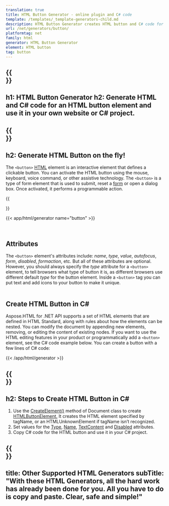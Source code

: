```yaml
---
translation: true
title: HTML Button Generator - online plugin and C# code
template: /templates/_template-generators-child.md
description: HTML Button Generator creates HTML button and C# code for this element. You can generate code and use it in your own website or C# project.
url: /net/generators/button/
platformtag: net
family: html
generator: HTML Button Generator
element: HTML button
tag: button
---
```


{{<section banner>}}
---
h1: HTML Button Generator
h2: Generate HTML and C# code for an HTML button element and use it in your own website or C# project.
---

{{<section overview>}}
---
h2: Generate HTML Button on the fly!
---

The `<button>` [HTML](https://html.spec.whatwg.org/multipage/form-elements.html#the-button-element) element is an interactive element that defines a clickable button. You can activate the HTML button using the mouse,  keyboard, voice command, or other assistive technology. The `<button>` is a type of form element that is used to submit, reset a [form](https://html.spec.whatwg.org/multipage/forms.html#the-form-element) or open a dialog box. Once activated, it performs a programmable action. 

{{<section plugin>}}

{{< app/html/generator name="button" >}}

<br>
<h2> Attributes </h2>

The `<button>` element's attributes include: *name*, *type*, *value*, *autofocus*, *form*, *disabled*, *formaction*, etc. But all of these attributes are optional. However, you should always specify the *type* attribute for a `<button>` element, to tell browsers what type of button it is, as different browsers use different default *type* for the button element.
Inside a `<button>` tag you can put text and add icons to your button to make it unique.
<br><br>

<h2> Create HTML Button in C#</h2>

Aspose.HTML for .NET API supports a set of HTML elements that are defined in HTML Standard, along with rules about how the elements can be nested. You can modify the document by appending new elements, removing, or editing the content of existing nodes. If you want to use the HTML editing features in your product or programmatically add a `<button>` element, see the C# code example below. You can create a button with a few lines of C# code:

{{< /app/html/generator >}}

{{<section steps>}}
---
h2: Steps to Create HTML Button in C#
---

1. Use the [CreateElement()](https://reference.aspose.com/html/net/aspose.html.dom/document/createelement/) method of Document class to create [HTMLButtonElement.](https://reference.aspose.com/html/net/aspose.html/htmlbuttonelement/) It creates the HTML element specified by tagName, or an HTMLUnknownElement if tagName isn’t recognized.
2. Set values for the [Type](https://reference.aspose.com/html/net/aspose.html/htmlbuttonelement/type/), [Name](https://reference.aspose.com/html/net/aspose.html/htmlbuttonelement/name/), [TextContent](https://reference.aspose.com/html/net/aspose.html.dom/element/textcontent/) and [Disabled](https://reference.aspose.com/html/net/aspose.html/htmlbuttonelement/disabled/) attributes.
3. Copy C# code for the HTML button and use it in your C# project.

{{<section other-generators>}}
---
title: Other Supported HTML Generators
subTitle: "With these HTML Generators, all the hard work has already been done for you. All you have to do is copy and paste. Clear, safe and simple!"
---